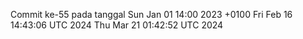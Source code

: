 Commit ke-55 pada tanggal Sun Jan 01 14:00 2023 +0100
Fri Feb 16 14:43:06 UTC 2024
Thu Mar 21 01:42:52 UTC 2024

